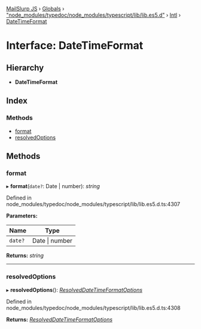 [MailSlurp JS](../README.md) › [Globals](../globals.md) › ["node_modules/typedoc/node_modules/typescript/lib/lib.es5.d"](../modules/_node_modules_typedoc_node_modules_typescript_lib_lib_es5_d_.md) › [Intl](../modules/_node_modules_typedoc_node_modules_typescript_lib_lib_es5_d_.intl.md) › [DateTimeFormat](_node_modules_typedoc_node_modules_typescript_lib_lib_es5_d_.intl.datetimeformat.md)

# Interface: DateTimeFormat

## Hierarchy

* **DateTimeFormat**

## Index

### Methods

* [format](_node_modules_typedoc_node_modules_typescript_lib_lib_es5_d_.intl.datetimeformat.md#format)
* [resolvedOptions](_node_modules_typedoc_node_modules_typescript_lib_lib_es5_d_.intl.datetimeformat.md#resolvedoptions)

## Methods

###  format

▸ **format**(`date?`: Date | number): *string*

Defined in node_modules/typedoc/node_modules/typescript/lib/lib.es5.d.ts:4307

**Parameters:**

Name | Type |
------ | ------ |
`date?` | Date &#124; number |

**Returns:** *string*

___

###  resolvedOptions

▸ **resolvedOptions**(): *[ResolvedDateTimeFormatOptions](_node_modules_typedoc_node_modules_typescript_lib_lib_es5_d_.intl.resolveddatetimeformatoptions.md)*

Defined in node_modules/typedoc/node_modules/typescript/lib/lib.es5.d.ts:4308

**Returns:** *[ResolvedDateTimeFormatOptions](_node_modules_typedoc_node_modules_typescript_lib_lib_es5_d_.intl.resolveddatetimeformatoptions.md)*
